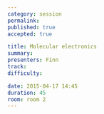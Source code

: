 ```yaml
---
category: session
permalink:
published: true
accepted: true

title: Molecular electronics
summary:
presenters: Finn
track:
difficulty:

date: 2015-04-17 14:45
duration: 45
room: room 2
---
```


<!-- This is an empty session so it doesn't need visible content -->
